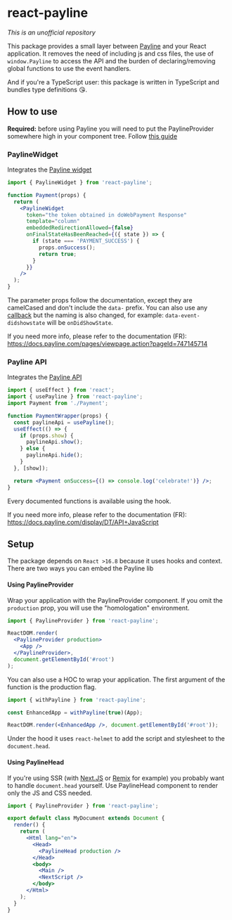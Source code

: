 # react-payline

_This is an unofficial repository_

This package provides a small layer between [Payline](https://docs.payline.com/pages/viewpage.action?pageId=747147012) and your React application. It removes the need of including js and css files, the use of `window.Payline` to access the API and the burden of declaring/removing global functions to use the event handlers.

And if you're a TypeScript user: this package is written in TypeScript and bundles type definitions 😘.

## How to use

**Required:** before using Payline you will need to put the PaylineProvider somewhere high in your component tree. Follow [this guide](#setup)

### PaylineWidget

Integrates the [Payline widget](https://docs.payline.com/pages/viewpage.action?pageId=747145714)

```jsx
import { PaylineWidget } from 'react-payline';

function Payment(props) {
  return (
    <PaylineWidget
      token="the token obtained in doWebPayment Response"
      template="column"
      embeddedRedirectionAllowed={false}
      onFinalStateHasBeenReached={({ state }) => {
        if (state === 'PAYMENT_SUCCESS') {
          props.onSuccess();
          return true;
        }
      }}
    />
  );
}
```

The parameter props follow the documentation, except they are camelCased and don't include the `data-` prefix. You can also use any [callback](https://docs.payline.com/display/DT/PW+-+Personnalisation+du+widget+%3A+Fonction+CallBack) but the naming is also changed, for example: `data-event-didshowstate` will be `onDidShowState`.

If you need more info, please refer to the documentation (FR): https://docs.payline.com/pages/viewpage.action?pageId=747145714

### Payline API

Integrates the [Payline API](https://docs.payline.com/display/DT/API+JavaScript)

```jsx
import { useEffect } from 'react';
import { usePayline } from 'react-payline';
import Payment from './Payment';

function PaymentWrapper(props) {
  const paylineApi = usePayline();
  useEffect(() => {
    if (props.show) {
      paylineApi.show();
    } else {
      paylineApi.hide();
    }
  }, [show]);

  return <Payment onSuccess={() => console.log('celebrate!')} />;
}
```

Every documented functions is available using the hook.

If you need more info, please refer to the documentation (FR): https://docs.payline.com/display/DT/API+JavaScript

## Setup

The package depends on `React >16.8` because it uses hooks and context. There are two ways you can embed the Payline lib

#### Using PaylineProvider

Wrap your application with the PaylineProvider component. If you omit the `production` prop, you will use the "homologation" environment.

```jsx
import { PaylineProvider } from 'react-payline';

ReactDOM.render(
  <PaylineProvider production>
    <App />
  </PaylineProvider>,
  document.getElementById('#root')
);
```

You can also use a HOC to wrap your application. The first argument of the function is the production flag.

```jsx
import { withPayline } from 'react-payline';

const EnhancedApp = withPayline(true)(App);

ReactDOM.render(<EnhancedApp />, document.getElementById('#root'));
```

Under the hood it uses `react-helmet` to add the script and stylesheet to the `document.head`.

#### Using PaylineHead

If you're using SSR (with [Next.JS](https://nextjs.org/) or [Remix](https://remix.run/) for example) you probably want to handle `document.head` yourself.
Use PaylineHead component to render only the JS and CSS needed.

```jsx
import { PaylineProvider } from 'react-payline';

export default class MyDocument extends Document {
  render() {
    return (
      <Html lang="en">
        <Head>
          <PaylineHead production />
        </Head>
        <body>
          <Main />
          <NextScript />
        </body>
      </Html>
    );
  }
}
```
